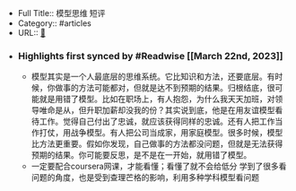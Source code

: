 - Full Title:: 模型思维 短评
- Category:: #articles
- URL:: [🔗](https://book.douban.com/subject/34893628/comments/)
- ### Highlights first synced by #Readwise [[March 22nd, 2023]]
    - 模型其实是一个人最底层的思维系统。它比知识和方法，还要底层。有时候，你做事的方法可能都对，但就是达不到预期的结果。归根结底，很可能就是用错了模型。比如在职场上，有人抱怨，为什么我天天加班，对领导唯命是从，但升职加薪却没我的份？其实说到底，他是在用友谊模型看待工作。觉得自己付出了忠诚，就应该获得同样的忠诚。还有人把工作当作打仗，用战争模型。有人把公司当成家，用家庭模型。很多时候，模型比方法更重要。假如你发现，自己做事的方法都没问题，但就是无法获得预期的结果。你可能要反思，是不是在一开始，就用错了模型。
    - 一定要配合coursera网课，才能看懂；看懂了就不会给低分
      学到了很多看问题的角度，也是受到查理芒格的影响，利用多种学科模型看问题

